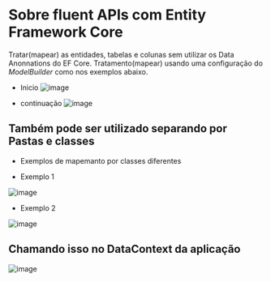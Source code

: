 # Sobre fluent APIs com Entity Framework Core

Tratar(mapear) as entidades, tabelas e colunas sem utilizar os Data Anonnations do EF Core.
Tratamento(mapear) usando uma configuração do *ModelBuilder* como nos exemplos abaixo.

- Inicio 
![image](https://user-images.githubusercontent.com/58439854/101818026-0a142d80-3b02-11eb-98ba-dd85a049c7df.png)

- continuação
![image](https://user-images.githubusercontent.com/58439854/101817903-df29d980-3b01-11eb-82e4-d57fff7af569.png)

## Também pode ser utilizado separando por Pastas e classes

- Exemplos de mapemanto por classes diferentes

- Exemplo 1

![image](https://user-images.githubusercontent.com/58439854/101818789-1ea4f580-3b03-11eb-8c7a-c6dbdeece845.png)

- Exemplo 2

![image](https://user-images.githubusercontent.com/58439854/101818834-2ebcd500-3b03-11eb-8138-2a902be69154.png)


## Chamando isso no DataContext da aplicação
![image](https://user-images.githubusercontent.com/58439854/101818907-4e53fd80-3b03-11eb-9a63-01f22ce4361f.png)